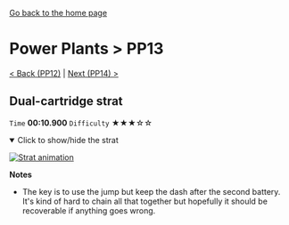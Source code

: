 [Go back to the home page](https://github.com/Doublevil/scbspeedrun)

# Power Plants > PP13

[< Back (PP12)](https://github.com/Doublevil/scbspeedrun/blob/main/levels/pp/PP12.md) | [Next (PP14) >](https://github.com/Doublevil/scbspeedrun/blob/main/levels/pp/PP14.md)

## Dual-cartridge strat

`Time` **00:10.900** `Difficulty` ★★★☆☆
<details open>
  <summary>Click to show/hide the strat</summary>

  [![Strat animation](https://github.com/Doublevil/scbspeedrun/blob/main/media/levels/pp/PP13_DualStrat.webp)](https://github.com/Doublevil/scbspeedrun/blob/main/media/levels/pp/PP13_DualStrat.mp4?raw=true)

  **Notes**
  - The key is to use the jump but keep the dash after the second battery. It's kind of hard to chain all that together but hopefully it should be recoverable if anything goes wrong.
</details>

